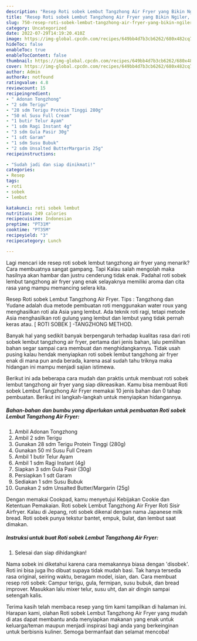 ```yaml
---
description: "Resep Roti sobek Lembut Tangzhong Air Fryer yang Bikin Ngiler, Buat Buka Puasa Bikin Ngiler"
title: "Resep Roti sobek Lembut Tangzhong Air Fryer yang Bikin Ngiler, Buat Buka Puasa Bikin Ngiler"
slug: 750-resep-roti-sobek-lembut-tangzhong-air-fryer-yang-bikin-ngiler-buat-buka-puasa-bikin-ngiler
category: Uncategorized
date: 2022-07-29T14:19:20.410Z
image: https://img-global.cpcdn.com/recipes/649bb4d7b3cb6262/680x482cq70/roti-sobek-lembut-tangzhong-air-fryer-foto-resep-utama.jpg
hideToc: false
enableToc: true
enableTocContent: false
thumbnail: https://img-global.cpcdn.com/recipes/649bb4d7b3cb6262/680x482cq70/roti-sobek-lembut-tangzhong-air-fryer-foto-resep-utama.jpg
cover: https://img-global.cpcdn.com/recipes/649bb4d7b3cb6262/680x482cq70/roti-sobek-lembut-tangzhong-air-fryer-foto-resep-utama.jpg
author: Admin
authorAv: notfound
ratingvalue: 4.8
reviewcount: 15
recipeingredient:
- " Adonan Tongzhong"
- "2 sdm Terigu"
- "28 sdm Terigu Protein Tinggi 280g"
- "50 ml Susu Full Cream"
- "1 butir Telur Ayam"
- "1 sdm Ragi Instant 4g"
- "3 sdm Gula Pasir 30g"
- "1 sdt Garam"
- "1 sdm Susu Bubuk"
- "2 sdm Unsalted ButterMargarin 25g"
recipeinstructions:

- "Sudah jadi dan siap dinikmati!"
categories:
- Resep
tags:
- roti
- sobek
- lembut

katakunci: roti sobek lembut 
nutrition: 249 calories
recipecuisine: Indonesian
preptime: "PT31M"
cooktime: "PT35M"
recipeyield: "3"
recipecategory: Lunch

---
```



Lagi mencari ide resep roti sobek lembut tangzhong air fryer yang menarik? Cara membuatnya sangat gampang. Tapi Kalau salah mengolah maka hasilnya akan hambar dan justru cenderung tidak enak. Padahal roti sobek lembut tangzhong air fryer yang enak selayaknya memiliki aroma dan cita rasa yang mampu memancing selera kita.


Resep Roti sobek Lembut Tangzhong Air Fryer. Tips : Tangzhong dan Yudane adalah dua metode pembuatan roti menggunakan water roux yang menghasilkan roti ala Asia yang lembut. Ada teknik roti ragi, tetapi metode Asia menghasilkan roti gulung yang lembut dan lembut yang tidak pernah keras atau. [ ROTI SOBEK ] -TANGZHONG METHOD.

Banyak hal yang sedikit banyak berpengaruh terhadap kualitas rasa dari roti sobek lembut tangzhong air fryer, pertama dari jenis bahan, lalu pemilihan bahan segar sampai cara membuat dan menghidangkannya. Tidak usah pusing kalau hendak menyiapkan roti sobek lembut tangzhong air fryer enak di mana pun anda berada, karena asal sudah tahu triknya maka hidangan ini mampu menjadi sajian istimewa.


Berikut ini ada beberapa cara mudah dan praktis untuk membuat roti sobek lembut tangzhong air fryer yang siap dikreasikan. Kamu bisa membuat Roti sobek Lembut Tangzhong Air Fryer memakai 10 jenis bahan dan 0 tahap pembuatan. Berikut ini langkah-langkah untuk menyiapkan hidangannya.

<!--inarticleads1-->

##### Bahan-bahan dan bumbu yang diperlukan untuk pembuatan Roti sobek Lembut Tangzhong Air Fryer:

1. Ambil  Adonan Tongzhong
1. Ambil 2 sdm Terigu
1. Gunakan 28 sdm Terigu Protein Tinggi (280g)
1. Gunakan 50 ml Susu Full Cream
1. Ambil 1 butir Telur Ayam
1. Ambil 1 sdm Ragi Instant (4g)
1. Siapkan 3 sdm Gula Pasir (30g)
1. Persiapkan 1 sdt Garam
1. Sediakan 1 sdm Susu Bubuk
1. Gunakan 2 sdm Unsalted Butter/Margarin (25g)


Dengan memakai Cookpad, kamu menyetujui Kebijakan Cookie dan Ketentuan Pemakaian. Roti sobek Lembut Tangzhong Air Fryer Roti Sisir Airfryer. Kalau di Jepang, roti sobek dikenal dengan nama Japanese milk bread. Roti sobek punya tekstur bantet, empuk, bulat, dan lembut saat dimakan. 

<!--inarticleads2-->

##### Instruksi untuk buat Roti sobek Lembut Tangzhong Air Fryer:


1. Selesai dan siap dihidangkan!

Nama sobek ini diketahui karena cara memakannya biasa dengan &#39;disobek&#39;. Roti ini bisa juga lho dibuat supaya tidak mudah basi. Tak hanya tersedia rasa original, seiring waktu, beragam model, isian, dan. Cara membuat resep roti sobek: Campur terigu, gula, fermipan, susu bubuk, dan bread improver. Masukkan lalu mixer telur, susu uht, dan air dingin sampai setengah kalis. 

Terima kasih telah membaca resep yang tim kami tampilkan di halaman ini. Harapan kami, olahan Roti sobek Lembut Tangzhong Air Fryer yang mudah di atas dapat membantu anda menyiapkan makanan yang enak untuk keluarga/teman maupun menjadi inspirasi bagi anda yang berkeinginan untuk berbisnis kuliner. Semoga bermanfaat dan selamat mencoba!
